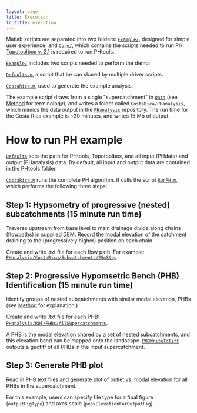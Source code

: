 ```yaml
---
layout: page
title: Execution
lc_title: execution
---
```


Matlab scripts are separated into two folders: [`Example/`](https://github.com/mcunningham917/PHtools/tree/master/Example), designed for simple user experience, and [`Core/`](https://github.com/mcunningham917/PHtools/tree/master/Core), which contains the scripts needed to run PH. [Topotoolbox v. 2.1](https://github.com/wschwanghart/topotoolbox) is required to run PHtools. 

[`Example/`](https://github.com/mcunningham917/PHtools/tree/master/Example) includes two scripts needed to perform the demo:

[`Defaults.m`](https://github.com/mcunningham917/PHtools/blob/master/Example/Defaults.m), a script that be can shared by multiple driver scripts. 

[`CostaRica.m`](https://github.com/mcunningham917/PHtools/blob/master/Example/CostaRica.m), used to generate the example analysis.

The example script draws from a single "supercatchment" in [`Data`](https://github.com/mcunningham917/PHtools/tree/master/Data/CostaRica/Supercatchments) (see [Method](https://mcunningham917.github.io/PHdoc/Method/) for terminology), and writes a folder called `CostaRica/PHanalysis`, which mimics the data output in the [`PHanalysis`](https://github.com/mcunningham917/PHanalysis) repository. The run time for the Costa Rica example is ~30 minutes, and writes 15 Mb of output. 

# How to run PH example

[`Defaults`](https://github.com/mcunningham917/PHtools/blob/master/Example/Defaults.m) sets the path for PHtools, Topotoolbox, and all input (PHdata) and output (PHanalysis) data. By default, all input and output data are contained in the PHtools folder. 

[`CostaRica.m`](https://github.com/mcunningham917/PHtools/blob/master/Example/CostaRica.m) runs the complete PH algorithm. It calls the script 
[`RunPH.m`](https://github.com/mcunningham917/PHtools/blob/master/Core/RunPH.m), which performs the following three steps:

## Step 1: Hypsometry of progressive (nested) subcatchments (15 minute run time)

Traverse upstream from base level to main drainage divide along chains (flowpaths) in supplied DEM. Record the modal elevation of the catchment draining to the (progressively higher) position on each chain. 

Create and write .txt file for each flow path. For example: [`PHanalysis/CostaRica/Subcatchments/25mStep`](https://github.com/mcunningham917/PHanalysis/tree/master/CostaRica/Subcatchments/25mStep)

## Step 2: Progressive Hypomsetric Bench (PHB) Identification (15 minute run time)

Identify groups of nested subcatchments with similar modal elevation, PHBs (see [Method](https://mcunningham917.github.io/PHdoc/Method/) for explanation.) 

Create and write .txt file for each PHB: [`PHanalysis/ROI/PHBs/AllSupercatchments`](https://github.com/mcunningham917/PHanalysis/tree/master/CostaRica/PHBs/Cusum02_BenchLength3Steps/AllSupercatchments). 

A PHB is the modal elevation shared by a set of nested subcatchments, and this elevation band can be mapped onto the landscape. [`PHBWriteToTiff`](https://github.com/mcunningham917/PHtools/blob/master/Core/WritePHBtoTiff.m) outputs a geotiff of all PHBs in the input supercatchment.


## Step 3: Generate PHB plot

Read in PHB text files and generate plot of outlet vs. modal elevation for all PHBs in the supercatchment.

For this example, users can specify file type for a final figure (`outputFigType`) and axes scale (`peakElevationForOutputFig`). 

